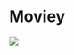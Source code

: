 # Moviey

<img src="https://user-images.githubusercontent.com/30687866/159035416-f846ba41-3689-49b8-ac37-fbefa3e1102d.png">
